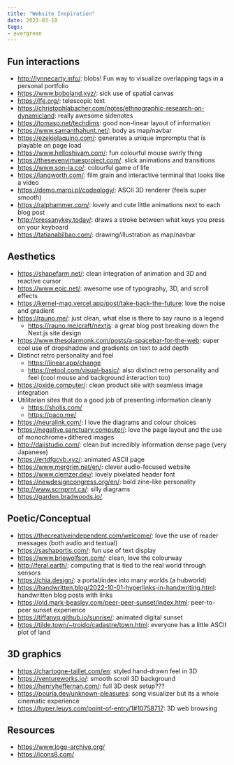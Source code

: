 ```yaml
---
title: "Website Inspiration"
date: 2023-03-18
tags:
- evergreen
---
```


## Fun interactions
- http://lynnecarty.info/: blobs! Fun way to visualize overlapping tags in a personal portfolio
- https://www.boboland.xyz/: sick use of spatial canvas
- https://lfe.org/: telescopic text
- https://christophlabacher.com/notes/ethnographic-research-on-dynamicland: really awesome sidenotes
- https://tomasp.net/techdims: good non-linear layout of information
- https://www.samanthahunt.net/: body as map/navbar
- https://ezekielaquino.com/: generates a unique impromptu that is playable on page load 
- https://www.helloshivam.com/: fun colourful mouse swirly thing
- https://thesevenvirtuesproject.com/: slick animations and transitions
- https://www.son-la.co/: colourful game of life
- https://langworth.com/: film grain and interactive terminal that looks like a video
- https://demo.marpi.pl/codeology/: ASCII 3D renderer (feels super smooth)
- https://ralphammer.com/: lovely and cute little animations next to each blog post
- http://pressanykey.today/: draws a stroke between what keys you press on your keyboard
- https://tatianabilbao.com/: drawing/illustration as map/navbar

## Aesthetics
- https://shapefarm.net/: clean integration of animation and 3D and reactive cursor
- https://www.epic.net/: awesome use of typography, 3D, and scroll effects
- https://kernel-mag.vercel.app/post/take-back-the-future: love the noise and gradient
- https://rauno.me/: just clean, what else is there to say rauno is a legend
	- https://rauno.me/craft/nextjs: a great blog post breaking down the Next.js site design
- https://www.thesolarmonk.com/posts/a-spacebar-for-the-web: super cool use of dropshadow and gradients on text to add depth
- Distinct retro personality and feel
	- https://linear.app/change
	- https://retool.com/visual-basic/: also distinct retro personality and feel (cool mouse and background interaction too)
- https://oxide.computer/: clean product site with seamless image integration
- Utilitarian sites that do a good job of presenting information cleanly
	- https://sholis.com/
	- https://paco.me/
- https://neuralink.com/: I love the diagrams and colour choices
- https://negative.sanctuary.computer/: love the page layout and the use of monochrome+dithered images
- http://dajistudio.com/: clean but incredibly information dense page (very Japanese)
- https://ertdfgcvb.xyz/: animated ASCII page
- https://www.mergrim.net/en/: clever audio-focused website
- https://www.clemzer.dev/: lovely pixelated header font
- https://newdesigncongress.org/en/: bold zine-like personality
- http://www.scrnprnt.ca/: silly diagrams
- https://garden.bradwoods.io/

## Poetic/Conceptual
- https://thecreativeindependent.com/welcome/: love the use of reader messages (both audio and textual)
- https://sashaportis.com/: fun use of text display
- https://www.briewolfson.com/: clean, love the colourway
- http://feral.earth/: computing that is tied to the real world through sensors
- https://chia.design/: a portal/index into many worlds (a hubworld)
- https://handwritten.blog/2022-10-01-hyperlinks-in-handwriting.html: handwritten blog posts with links
- https://old.mark-beasley.com/peer-peer-sunset/index.html: peer-to-peer sunset experience
- https://tiffanyq.github.io/sunrise/: animated digital sunset
- https://tilde.town/~troido/cadastre/town.html: everyone has a little ASCII plot of land

## 3D graphics
- https://chartogne-taillet.com/en: styled hand-drawn feel in 3D
- https://ventureworks.io/: smooth scroll 3D background
- https://henryheffernan.com/: full 3D desk setup???
- https://pouria.dev/unknown-pleasures: song visualizer but its a whole cinematic experience
- https://hyper.leuys.com/point-of-entry/1#10758717: 3D web browsing

## Resources
- https://www.logo-archive.org/
- https://icons8.com/
